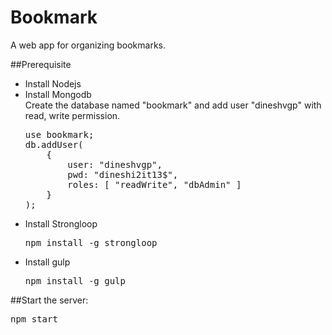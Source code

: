 # Bookmark
A web app for organizing bookmarks.

##Prerequisite
* Install Nodejs
* Install Mongodb  
  Create the database named "bookmark" and add user "dineshvgp" with read, write permission.  
  <pre>
  use bookmark;
  db.addUser(
      {
          user: "dineshvgp",
          pwd: "dineshi2it13$",
          roles: [ "readWrite", "dbAdmin" ]
      }
  );
  </pre>
* Install Strongloop
  <pre>npm install -g strongloop</pre>
* Install gulp
  <pre>npm install -g gulp</pre>

##Start the server:
<pre>npm start</pre>
